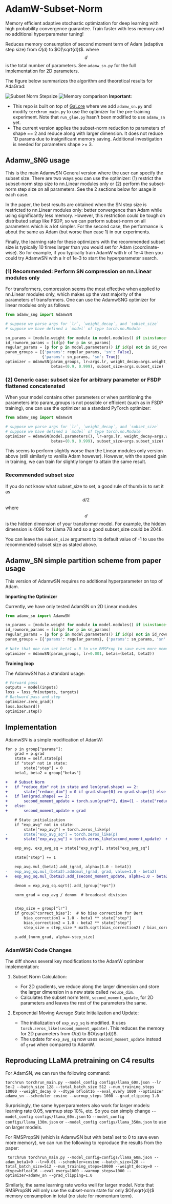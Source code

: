 # AdamW-Subset-Norm 

Memory efficient adaptive stochastic optimization for deep learning with high probability convergence guarantee. 
Train faster with less memory and no additional hyperparameter tuning!

Reduces memory consumption of second moment term of Adam (adaptive step size) from $O(d)$ to $O(\sqrt{d})$. 
where $$d$$ is the total number of parameters. See `adamw_sn.py` for the full implementation for 2D parameters.

The figure below summarizes the algorithm and theoretical results for AdaGrad:

![Subset Norm Stepsize](imgs/subset-norm-stepsize-1.png)
![Memory comparison](imgs/gpu_memory_usage_enhanced.png)
**Important**:
-  This repo is built on top of [GaLore](https://github.com/jiaweizzhao/GaLore) where we add `adamw_sn.py` and 
modify `torchrun_main.py` to use the optimizer for the pre-training experiment. Note that `run_glue.py` hasn't been modified to use `adamw_sn` yet.
- The current version applies the subset-norm reduction to parameters of shape == 2 and reduce along with larger dimension. 
It does not reduce 1D params due to insignificant memory saving. Additional investigation is needed for parameters shape >= 3.
## Adamw_SNG usage
This is the main AdamwSN General version where the user can specify the subset size. There are two ways you can use the optimizer:
(1) restrict the subset-norm step size to nn.Linear modules only or (2) perform the subset-norm step size on all parameters.
See the 2 sections below for usage in each case. 

In the paper, the best results are obtained when the SN step size is restricted to nn.Linear modules only: better convergence than Adam while using significantly less memory.
However, this restriction could be tough on distributed setup like FSDP, so we can perform subset-norm on all parameters which is a lot simpler. 
For the second case, the performance is about the same as Adam (but worse than case 1) in our experiments.

Finally, the learning rate for these optimizers with the recommended subset size is typically 10 times larger than you would set for Adam (coordinate-wise).
So for example, if you typically train AdamW with lr of 1e-4 then you could try AdamwSN with a lr of 1e-3 to start the hyperparameter search.  

### (1) Recommended: Perform SN compression on nn.Linear modules only
For transformers, compression seems the most effective when applied to nn.Linear modules only, which makes up the vast majority of the parameters of transformers.
One can use the AdamwSNG optimizer for linear modules only as follows: 
```python
from adamw_sng import AdamwSN

# suppose we parse args for `lr`, `weight_decay`, and `subset_size`
# suppose we have defined a `model` of type torch.nn.Module

sn_params = [module.weight for module in model.modules() if isinstance(module, nn.Linear)]
id_rownorm_params = [id(p) for p in sn_params]
regular_params = [p for p in model.parameters() if id(p) not in id_rownorm_params]
param_groups = [{'params': regular_params, 'sn': False},
                {'params': sn_params, 'sn': True}]
optimizer = AdamwSN(param_groups, lr=args.lr, weight_decay=args.weight_decay,
                    betas=(0.9, 0.999), subset_size=args.subset_size)
```

### (2) Generic case: subset size for arbitrary parameter or FSDP flattened concatenated
When your model contains other parameters or when partitioning the parameters into param_groups is not possible or efficient (such as in FSDP training), 
one can use the optimizer as a standard PyTorch optimizer:
```python
from adamw_sng import AdamwSN

# suppose we parse args for `lr`, `weight_decay`, and `subset_size`
# suppose we have defined a `model` of type torch.nn.Module
optimizer = AdamwSN(model.parameters(), lr=args.lr, weight_decay=args.weight_decay,
                    betas=(0.9, 0.999), subset_size=args.subset_size)
```

This seems to perform slightly worse than the Linear modules only version above (still similarly to vanilla Adam however).
However, with the speed gain in training, we can train for slightly longer to attain the same result. 

### Recommended subset size
If you do not know what subset_size to set, a good rule of thumb is to set it as $$d/2$$ where $$d$$ is the hidden dimension of your transformer model.
For example, the hidden dimension is 4096 for Llama 7B and so a good subset_size could be 2048. 

You can leave the `subset_size` argument to its default value of -1 to use the recommended subset size as stated above. 

## Adamw_SN simple partition scheme from paper usage
This version of AdamwSN requires no additional hyperparameter on top of Adam.  

**Importing the Optimizer**

Currently, we have only tested AdamSN on 2D Linear modules 
```python
from adamw_sn import AdamwSN

sn_params = [module.weight for module in model.modules() if isinstance(module, nn.Linear)]
id_rownorm_params = [id(p) for p in sn_params]
regular_params = [p for p in model.parameters() if id(p) not in id_rownorm_params]
param_groups = [{'params': regular_params}, {'params': sn_params, 'sn': True}]  # enable subset-norm
                
# Note that one can set beta1 = 0 to use RMSProp to save even more memory
optimizer = AdamwSN(param_groups, lr=0.001, betas=(beta1, beta2))
```

**Training loop**

The AdamwSN has a standard usage: 
```python
# Forward pass
outputs = model(inputs)
loss = loss_fn(outputs, targets)
# Backward pass and step
optimizer.zero_grad()
loss.backward()
optimizer.step()
```
## Implementation 
AdamwSN is a simple modification of AdamW:
```diff
for p in group["params"]:
    grad = p.grad
    state = self.state[p]
    if "step" not in state:
        state["step"] = 0
    beta1, beta2 = group["betas"]

+   # Subset Norm
+   if "reduce_dim" not in state and len(grad.shape) == 2:
+       state["reduce_dim"] = 0 if grad.shape[0] >= grad.shape[1] else 1
+   if len(grad.shape) == 2:
+       second_moment_update = torch.sum(grad**2, dim=(1 - state["reduce_dim"]), keepdim=True)
+   else:
+       second_moment_update = grad

    # State initialization
    if "exp_avg" not in state:
        state["exp_avg"] = torch.zeros_like(p)
-       state["exp_avg_sq"] = torch.zeros_like(p)
+       state["exp_avg_sq"] = torch.zeros_like(second_moment_update)  # smaller size

    exp_avg, exp_avg_sq = state["exp_avg"], state["exp_avg_sq"]

    state["step"] += 1

    exp_avg.mul_(beta1).add_(grad, alpha=(1.0 - beta1))
-   exp_avg_sq.mul_(beta2).addcmul_(grad, grad, value=1.0 - beta2)
+   exp_avg_sq.mul_(beta2).add_(second_moment_update, alpha=1.0 - beta2)

    denom = exp_avg_sq.sqrt().add_(group["eps"])

    norm_grad = exp_avg / denom  # broadcast division


    step_size = group["lr"]
    if group["correct_bias"]:  # No bias correction for Bert
        bias_correction1 = 1.0 - beta1 ** state["step"]
        bias_correction2 = 1.0 - beta2 ** state["step"]
        step_size = step_size * math.sqrt(bias_correction2) / bias_correction1

    p.add_(norm_grad, alpha=-step_size)
```

### AdamWSN Code Changes

The diff shows several key modifications to the AdamW optimizer implementation:

1. Subset Norm Calculation:
   - For 2D gradients, we reduce along the larger dimension and store the larger dimension in a new state called `reduce_dim`.
   - Calculates the subset norm term, `second_moment_update`, for 2D parameters and leaves the rest of the parameters the same.

2. Exponential Moving Average State Initialization and Update:
   - The initialization of `exp_avg_sq` is modified. It uses `torch.zeros_like(second_moment_update)`. This reduces the memory for 2D parameters from $O(d)$ to $O(\sqrt{d})$.
   - The update for `exp_avg_sq` now uses `second_moment_update` instead of `grad` when compared to AdamW.


## Reproducing LLaMA pretraining on C4 results
For AdamSN, we can run the following command:
```
torchrun torchrun_main.py --model_config configs/llama_60m.json --lr 5e-2 --batch_size 128 --total_batch_size 512 --num_training_steps 10000 --weight_decay 0 --dtype bfloat16 --eval_every 1000 --optimizer adamw_sn --scheduler cosine --warmup_steps 1000 --grad_clipping 1.0
```

Surprisingly, the same hyperparameters also work for larger models: learning rate 0.05, warmup step 10%, etc. So you can simply change 
`--model_config configs/llama_60m.json` to `--model_config configs/llama_130m.json` or `--model_config configs/llama_350m.json` to use on larger models. 

For RMSPropSN (which is AdamwSN but with beta1 set to 0 to save even more memory), we can run the following to reproduce the results from the paper:
```
 torchrun torchrun_main.py --model_config=configs/llama_60m.json --adam_beta1=0 --lr=0.01 --scheduler=cosine --batch_size=128 --total_batch_size=512 --num_training_steps=10000 --weight_decay=0 --dtype=bfloat16 --eval_every=1000 --warmup_steps=1000 --optimizer=adamw_sn --grad_clipping=1.0
```
Similarly, the same learning rate works well for larger model. Note that RMSPropSN will only use the subset-norm state for only $O(\sqrt{d})$ memory consumption in total (no state for momentum term). 